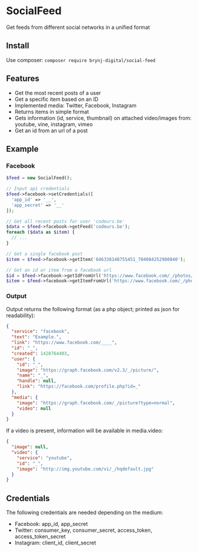 # SocialFeed

Get feeds from different social networks in a unified format

## Install

Use composer: `composer require brynj-digital/social-feed`

## Features

- Get the most recent posts of a user
- Get a specific item based on an ID
- Implemented media: Twitter, Facebook, Instagram
- Returns items in simple format
- Gets information (id, service, thumbnail) on attached video/images from: youtube, vine, instagram, vimeo
- Get an id from an url of a post

## Example

### Facebook

```php
$feed = new SocialFeed();

// Input api credentials
$feed->facebook->setCredentials([
  'app_id' => '__',
  'app_secret' => '__'
]);

// Get all recent posts for user 'codeurs.be'
$data = $feed->facebook->getFeed('codeurs.be');
foreach ($data as $item) {
  // ...
}

// Get a single facebook post
$item = $feed->facebook->getItem('646338148755451_704084252980840');

// Get an id or item from a facebook url
$id = $feed->facebook->getIdFromUrl('https://www.facebook.com/_/photos/_/?type=1&theater');
$item = $feed->facebook->getItemFromUrl('https://www.facebook.com/_/photos/_/?type=1&theater');
```

### Output

Output returns the following format (as a php object; printed as json for readability):

```json
{
  "service": "facebook",
  "text": "Example.",
  "link": "https://www.facebook.com/____",
  "id": "_",
  "created": 1428764403,
  "user": {
    "id": "_",
    "image": "https://graph.facebook.com/v2.3/_/picture/",
    "name": "_",
    "handle": null,
    "link": "https://facebook.com/profile.php?id=_"
  },
  "media": {
    "image": "https://graph.facebook.com/_/picture?type=normal",
    "video": null
  }
}
```

If a video is present, information will be available in media.video:

```json
{
  "image": null,
  "video": {
    "service": "youtube",
    "id": "_",
    "image": "http://img.youtube.com/vi/_/hqdefault.jpg"
  }
}
```

## Credentials

The following credentials are needed depending on the medium:
- Facebook: app_id, app_secret
- Twitter: consumer_key, consumer_secret, access_token, access_token_secret
- Instagram: client_id, client_secret